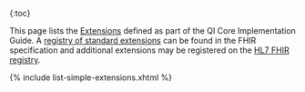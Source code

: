 {:toc}


This page lists the [Extensions](http://hl7.org/fhir/extensibility.html) defined as part of the QI Core Implementation
Guide. A [registry of standard extensions](https://hl7.org/fhir/R4/extensibility-registry.html) can be found in the FHIR
specification and additional extensions may be registered on the [HL7 FHIR registry](http://hl7.org/fhir/registry).

{% include list-simple-extensions.xhtml %}
